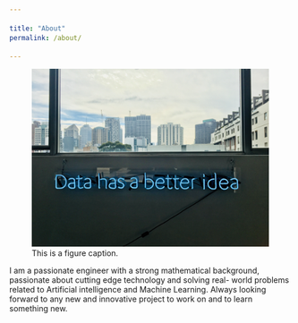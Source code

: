 ```yaml
---

title: "About"
permalink: /about/

---
```


<figure>
  <img src="images/about.jpg" alt="this is a placeholder image">
  <figcaption>This is a figure caption.</figcaption>
</figure>

  I am a passionate engineer with a strong mathematical background, passionate
  about cutting edge technology and solving real- world problems related to
  Artificial intelligence and Machine Learning. Always looking forward to any
  new and innovative project  to work on and to learn something new.
